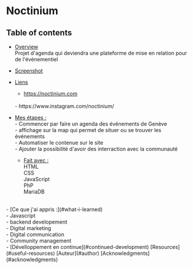 # Noctinium

## Table of contents

- [Overview](#overview)
  <br>
   Projet d'agenda qui deviendra une plateforme de mise en relation pour de l'événementiel 
- [Screenshot](#screenshot)

- [Liens](#links)
     <br>
    - https://noctinium.com
    <br>
    - https://www.instagram.com/noctinium/
    <br>
- [Mes étapes :](#my-process)
   <br>
      - Commencer par faire un agenda des événements de Genève
   <br>
      - affichage sur la map qui permet de situer ou se trouver les événements
   <br>
      - Automatiser le contenue sur le site
   <br>
      - Ajouter la possibilité d'avoir des interraction avec la communauté
   <br>
  - [Fait avec :](#built-with)
   <br> HTML
   <br> CSS
   <br> JavaScript
   <br> PhP
   <br> MariaDB
 <br>
- [Ce que j'ai appris :](#what-i-learned)
  <br>
      - Javascript
   <br>
      - backend developement
   <br>
      - Digital marketing
   <br>
      - Digital communication
   <br>
      - Community management
   <br>
  - [Dévelloppement en continue](#continued-development)
[Resources](#useful-resources)
[Auteur](#author)
[Acknowledgments](#acknowledgments)
